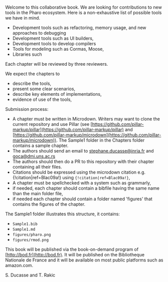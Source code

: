 Welcome to this collaborative book. 
We are looking for contributions to new tools in the Pharo ecosystem.
Here is a non-exhaustive list of possible tools we have in mind. 

- Development tools such as refactoring, memory usage, and new approaches to debugging
- Development tools such as UI builders, 
- Development tools to develop compilers
- Tools for modeling such as Cormas, Moose, 
- Libraries such

Each chapter will be reviewed by three reviewers.

We expect the chapters to 
- describe the tools,
- present some clear scenarios,
- describe key elements of implementations,
- evidence of use of the tools, 

Submission process:
-  A chapter must be written in Microdown. Writers may want to clone the current repository and use Pillar (see [https://github.com/pillar-markup/pillar](https://github.com/pillar-markup/pillar) and [https://github.com/pillar-markup/microdown](https://github.com/pillar-markup/microdown)). The Sample1 folder in the Chapters folder contains a sample chapter. 
- The authors should send an email to stephane.ducasse@inria.fr and goca@dmi.uns.ac.rs
- The authors should then do a PR to this repository with their chapter containing all their files.
- Citations should be expressed using the microdown citation  e.g. {!citation|ref=Blac09a!} using `{!citation|ref=Blac09a!}`,
- A chapter must be spellchecked with a system such as grammarly,
- if needed, each chapter should contain a bibfile having the same name than the main folder file,
- if needed each chapter should contain a folder named 'figures' that contains the figures of the chapter.
	
The Sample1 folder illustrates this structure, it contains:
- `Sample1.bib`
- `Sample1.md`
- `figures/pharo.png`
- `figures/rmod.png`

	
This book will be published via the book-on-demand program of [http://bod.fr](http://bod.fr). 
It will be published on the Bibliotheque Nationale de France and it will be available on most public platforms such as amazon.com.

S. Ducasse and T. Rakic

